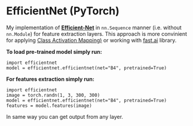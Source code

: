# EfficientNet (PyTorch)

My implementation of [__Efficient-Net__](https://arxiv.org/abs/1905.11946) in `nn.Sequence` manner (i.e. without `nn.Module`) for feature extraction layers. This approach is more convinient for applying  [Class Activation Mapping)](http://gradcam.cloudcv.org/) or working with [fast.ai](https://docs.fast.ai/) library.

__To load pre-trained model simply run:__
```
import efficientnet
model = efficientnet.efficientnet(net="B4", pretrained=True)
```

__For features extraction simply run:__
```
import efficientnet
image = torch.randn(1, 3, 300, 300)
model = efficientnet.efficientnet(net="B4", pretrained=True)
features = model.features(image)
```
In same way you can get output from any layer.



